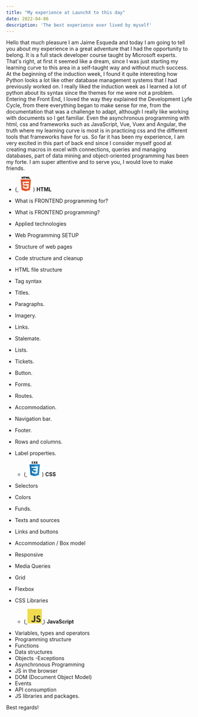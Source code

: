 ```yaml
---
title: "My experience at LaunchX to this day"
date: 2022-04-06
description: 'The best experience ever lived by myself'
---
```


Hello that much pleasure I am Jaime Esqueda and today I am going to tell you about my experience in a great adventure that I had the opportunity to belong. It is a full stack developer course taught by Microsoft experts. That's right, at first it seemed like a dream, since I was just starting my learning curve to this area in a self-taught way and without much success. At the beginning of the induction week, I found it quite interesting how Python looks a lot like other database management systems that I had previously worked on. I really liked the induction week as I learned a lot of python about its syntax since the themes for me were not a problem. Entering the Front End, I loved the way they explained the Development Lyfe Cycle, from there everything began to make sense for me, from the documentation that was a challenge to adapt, although I really like working with documents so I get familiar. Even the asynchronous programming with html, css and frameworks such as JavaScript, Vue, Vuex and Angular, the truth where my learning curve is most is in practicing css and the different tools that frameworks have for us.
So far it has been my experience, I am very excited in this part of back end since I consider myself good at creating macros in excel with connections, queries and managing databases, part of data mining and object-oriented programming has been my forte.
I am super attentive and to serve you, I would love to make friends.




  - (<a href="https://www.w3.org/html/" target="_blank" rel="noreferrer"> <img src="https://raw.githubusercontent.com/devicons/devicon/master/icons/html5/html5-original-wordmark.svg" alt="html5" width="40" height="40"/></a>) **HTML**
- What is FRONTEND programming for?
- What is FRONTEND programming?
- Applied technologies
- Web Programming SETUP
- Structure of web pages
- Code structure and cleanup
- HTML file structure
- Tag syntax
- Titles.
- Paragraphs.
- Imagery.
- Links.
- Stalemate.
- Lists.
- Tickets.
- Button.
- Forms.
- Routes.
- Accommodation.
- Navigation bar.
- Footer.
- Rows and columns.
- Label properties.



  - (<a href="https://www.w3.org/css/" target="_blank" rel="noreferrer"> <img src="https://raw.githubusercontent.com/devicons/devicon/master/icons/css3/css3-original-wordmark.svg" alt="css3" width="40" height="40"/></a>) **CSS**
* Selectors
* Colors
* Funds.
* Texts and sources
* Links and buttons
* Accommodation / Box model
* Responsive
* Media Queries
* Grid
* Flexbox
* CSS Libraries 



  - (<a href="https://developer.mozilla.org/en-US/docs/Web/JavaScript" target="_blank" rel="noreferrer"> <img src="https://raw.githubusercontent.com/devicons/devicon/master/icons/javascript/javascript-original.svg" alt="javascript" width="40" height="40"/> </a>) **JavaScript** 
- Variables, types and operators
- Programming structure
- Functions
- Data structures
- Objects -Exceptions
- Asynchronous Programming
- JS in the browser
- DOM (Document Object Model)
- Events
- API consumption
- JS libraries and packages. 




Best regards!
